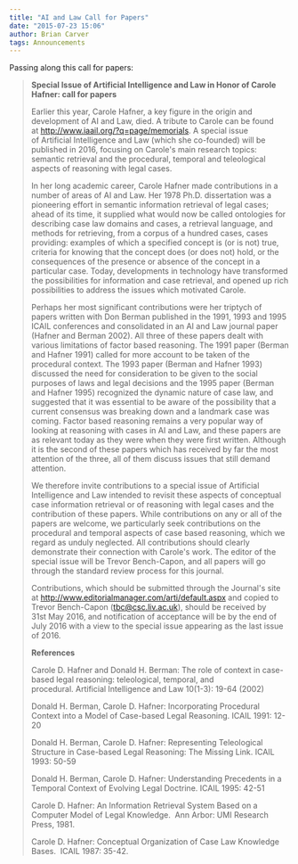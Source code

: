 ```yaml
---
title: "AI and Law Call for Papers"
date: "2015-07-23 15:06"
author: Brian Carver
tags: Announcements
---
```


Passing along this call for papers:

> **Special Issue of Artificial Intelligence and Law in Honor of
> Carole Hafner: call for papers**
>
> Earlier this year, Carole Hafner, a key figure in the origin and
> development of AI and Law, died. A tribute to Carole can be found
> at <http://www.iaail.org/?q=page/memorials>. A special issue
> of Artificial Intelligence and Law (which she co-founded) will be
> published in 2016, focusing on Carole's main research topics:
> semantic retrieval and the procedural, temporal and teleological
> aspects of reasoning with legal cases.
>
> In her long academic career, Carole Hafner made contributions in a
> number of areas of AI and Law. Her 1978 Ph.D. dissertation was a
> pioneering effort in semantic information retrieval of legal cases;
> ahead of its time, it supplied what would now be called ontologies for
> describing case law domains and cases, a retrieval language, and
> methods for retrieving, from a corpus of a hundred cases, cases
> providing: examples of which a specified concept is (or is not) true,
> criteria for knowing that the concept does (or does not) hold, or the
> consequences of the presence or absence of the concept in a particular
> case. Today, developments in technology have transformed the
> possibilities for information and case retrieval, and opened up rich
> possibilities to address the issues which motivated Carole.
>
> Perhaps her most significant contributions were her triptych of papers
> written with Don Berman published in the 1991, 1993 and 1995 ICAIL
> conferences and consolidated in an AI and Law journal paper (Hafner
> and Berman 2002). All three of these papers dealt with various
> limitations of factor based reasoning. The 1991 paper (Berman and
> Hafner 1991) called for more account to be taken of the procedural
> context. The 1993 paper (Berman and Hafner 1993) discussed the need
> for consideration to be given to the social purposes of laws and legal
> decisions and the 1995 paper (Berman and Hafner 1995) recognized the
> dynamic nature of case law, and suggested that it was essential to be
> aware of the possibility that a current consensus was breaking down
> and a landmark case was coming. Factor based reasoning remains a very
> popular way of looking at reasoning with cases in AI and Law, and
> these papers are as relevant today as they were when they were first
> written. Although it is the second of these papers which has received
> by far the most attention of the three, all of them discuss issues
> that still demand attention.
>
> We therefore invite contributions to a special issue of Artificial
> Intelligence and Law intended to revisit these aspects of conceptual
> case information retrieval or of reasoning with legal cases and the
> contribution of these papers. While contributions on any or all of the
> papers are welcome, we particularly seek contributions on the
> procedural and temporal aspects of case based reasoning, which we
> regard as unduly neglected. All contributions should clearly
> demonstrate their connection with Carole's work. The editor of the
> special issue will be Trevor Bench-Capon, and all papers will go
> through the standard review process for this journal.
>
> Contributions, which should be submitted through the Journal's site
> at <http://www.editorialmanager.com/arti/default.aspx> and copied to
> Trevor Bench-Capon (tbc@csc.liv.ac.uk), should be received by
> 31st May 2016, and notification of acceptance will be by the end of
> July 2016 with a view to the special issue appearing as the last issue
> of 2016.
>
> **References**
>
> Carole D. Hafner and Donald H. Berman: The role of context in
> case-based legal reasoning: teleological, temporal, and
> procedural. Artificial Intelligence and Law 10(1-3): 19-64 (2002)
>
> Donald H. Berman, Carole D. Hafner: Incorporating Procedural Context
> into a Model of Case-based Legal Reasoning. ICAIL 1991: 12-20
>
> Donald H. Berman, Carole D. Hafner: Representing Teleological
> Structure in Case-based Legal Reasoning: The Missing Link. ICAIL
> 1993: 50-59
>
> Donald H. Berman, Carole D. Hafner: Understanding Precedents in a
> Temporal Context of Evolving Legal Doctrine. ICAIL 1995: 42-51
>
> Carole D. Hafner: An Information Retrieval System Based on a Computer
> Model of Legal Knowledge.  Ann Arbor: UMI Research Press, 1981.
>
> Carole D. Hafner: Conceptual Organization of Case Law Knowledge
> Bases.  ICAIL 1987: 35-42.

